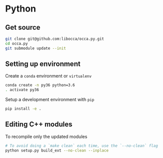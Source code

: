 # Python

## Get source

```bash
git clone git@github.com:libocca/occa.py.git
cd occa.py
git submodule update --init
```

## Setting up environment

Create a `conda` environment or `virtualenv`

```bash
conda create -n py36 python=3.6
. activate py36
```

Setup a development environment with `pip`
```bash
pip install -e .
```

## Editing C++ modules

To recompile only the updated modules

```bash
# To avoid doing a `make clean` each time, use the `--no-clean` flag
python setup.py build_ext --no-clean --inplace
```
